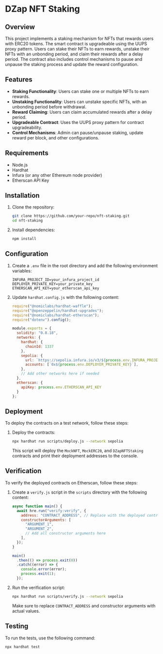 # DZap NFT Staking

## Overview

This project implements a staking mechanism for NFTs that rewards users with ERC20 tokens. The smart contract is upgradeable using the UUPS proxy pattern. Users can stake their NFTs to earn rewards, unstake their NFTs with an unbonding period, and claim their rewards after a delay period. The contract also includes control mechanisms to pause and unpause the staking process and update the reward configuration.

## Features

- **Staking Functionality**: Users can stake one or multiple NFTs to earn rewards.
- **Unstaking Functionality**: Users can unstake specific NFTs, with an unbonding period before withdrawal.
- **Reward Claiming**: Users can claim accumulated rewards after a delay period.
- **Upgradeable Contract**: Uses the UUPS proxy pattern for contract upgradeability.
- **Control Mechanisms**: Admin can pause/unpause staking, update reward per block, and other configurations.

## Requirements

- Node.js
- Hardhat
- Infura (or any other Ethereum node provider)
- Etherscan API Key

## Installation

1. Clone the repository:
    ```bash
    git clone https://github.com/your-repo/nft-staking.git
    cd nft-staking
    ```

2. Install dependencies:
    ```bash
    npm install
    ```

## Configuration

1. Create a `.env` file in the root directory and add the following environment variables:
    ```plaintext
    INFURA_PROJECT_ID=your_infura_project_id
    DEPLOYER_PRIVATE_KEY=your_private_key
    ETHERSCAN_API_KEY=your_etherscan_api_key
    ```

2. Update `hardhat.config.js` with the following content:
    ```javascript
    require("@nomiclabs/hardhat-waffle");
    require("@openzeppelin/hardhat-upgrades");
    require("@nomiclabs/hardhat-etherscan");
    require("dotenv").config();

    module.exports = {
      solidity: "0.8.18",
      networks: {
        hardhat: {
          chainId: 1337
        },
        sepolia: {
          url: `https://sepolia.infura.io/v3/${process.env.INFURA_PROJECT_ID}`,
          accounts: [`0x${process.env.DEPLOYER_PRIVATE_KEY}`],
        },
        // Add other networks here if needed
      },
      etherscan: {
        apiKey: process.env.ETHERSCAN_API_KEY
      }
    };
    ```

## Deployment

To deploy the contracts on a test network, follow these steps:

1. Deploy the contracts:
    ```bash
    npx hardhat run scripts/deploy.js --network sepolia
    ```

    This script will deploy the `MockNFT`, `MockERC20`, and `DZapNFTStaking` contracts and print their deployment addresses to the console.

## Verification

To verify the deployed contracts on Etherscan, follow these steps:

1. Create a `verify.js` script in the `scripts` directory with the following content:
    ```javascript
    async function main() {
      await hre.run("verify:verify", {
        address: "CONTRACT_ADDRESS", // Replace with the deployed contract address
        constructorArguments: [
          "ARGUMENT_1",
          "ARGUMENT_2",
          // Add all constructor arguments here
        ],
      });
    }

    main()
      .then(() => process.exit(0))
      .catch((error) => {
        console.error(error);
        process.exit(1);
      });
    ```

2. Run the verification script:
    ```bash
    npx hardhat run scripts/verify.js --network sepolia
    ```

    Make sure to replace `CONTRACT_ADDRESS` and constructor arguments with actual values.

## Testing

To run the tests, use the following command:
```bash
npx hardhat test

